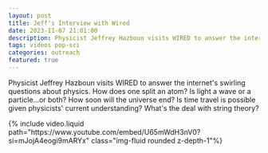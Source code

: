 ```yaml
---
layout: post
title: Jeff's Interview with Wired
date: 2023-11-07 21:01:00
description: Physicist Jeffrey Hazboun visits WIRED to answer the internet's swirling questions about physics. How does one split an atom? Is light a wave or a particle...or both? How soon will the universe end? Is time travel is possible given physicists' current understanding? What's the deal with string theory?
tags: videos pop-sci
categories: outreach
featured: true
---
```


Physicist Jeffrey Hazboun visits WIRED to answer the internet's swirling questions about physics. How does one split an atom? Is light a wave or a particle...or both? How soon will the universe end? Is time travel is possible given physicists' current understanding? What's the deal with string theory?

<div class="l-page">
{% include video.liquid path="https://www.youtube.com/embed/U65mWdH3nV0?si=mJojA4eogi9mARYx" class="img-fluid rounded z-depth-1"%}
</div>
